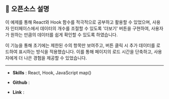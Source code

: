 ## 📜 오픈소스 설명

이 예제를 통해 React와 Hook 함수를 적극적으로 공부하고 활용할 수 있었으며, 사용자 인터페이스에서 데이터의 개수를 조절할 수 있도록 '더보기' 버튼을 구현하여, 사용자가 원하는 만큼의 데이터를 쉽게 확인할 수 있도록 하였습니다.

이 기능을 통해 초기에는 제한된 수의 항목만 보여주고, 버튼 클릭 시 추가 데이터를 로드하여 표시하는 방식을 적용했습니다. 이를 통해 페이지의 로드 시간을 단축하고, 사용자에게 더 나은 경험을 제공할 수 있었습니다.

---

- **Skills** : React, Hook, JavaScript map()

- **Github** :

- **Link** :